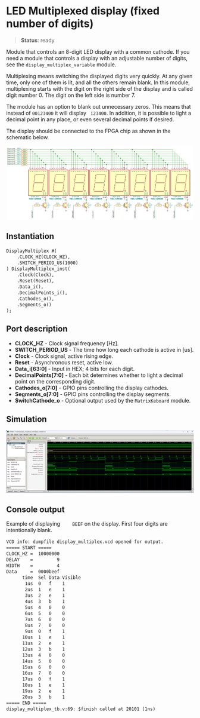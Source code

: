 # LED Multiplexed display (fixed number of digits)

>**Status**: ready

Module that controls an 8-digit LED display with a common cathode. If you need a module that controls a display with an adjustable number of digits, see the `display_multiplex_variable` module.

Multiplexing means switching the displayed digits very quickly. At any given time, only one of them is lit, and all the others remain blank. In this module, multiplexing starts with the digit on the right side of the display and is called digit number 0. The digit on the left side is number 7.

The module has an option to blank out unnecessary zeros. This means that instead of `00123400` it will display ` 123400`. In addition, it is possible to light a decimal point in any place, or even several decimal points if desired.

The display should be connected to the FPGA chip as shown in the schematic below.

![Schematic](schematic.png "Schematic")

## Instantiation

    DisplayMultiplex #(
        .CLOCK_HZ(CLOCK_HZ),
        .SWITCH_PERIOD_US(1000)
    ) DisplayMultiplex_inst(
        .Clock(Clock),
        .Reset(Reset),
        .Data_i(),
        .DecimalPoints_i(),
        .Cathodes_o(),
        .Segments_o()
    );
    
## Port description

+ **CLOCK_HZ** - Clock signal frequency [Hz].
+ **SWITCH_PERIOD_US** - The time how long each cathode is active in [us].
+ **Clock** - Clock signal, active rising edge.
+ **Reset** - Asynchronous reset, active low.
+ **Data_i[63:0]** - Input in HEX; 4 bits for each digit.
+ **DecimalPoints[7:0]** - Each bit determines whether to light a decimal point on the corresponding digit.
+ **Cathodes_o[7:0]** - GPIO pins controlling the display cathodes.
+ **Segments_o[7:0]** - GPIO pins controlling the display segments.
+ **SwitchCathode_o** - Optional output used by the `MatrixKeboard` module.

## Simulation

![Simulation](simulation.png "Simulation")

## Console output

Example of displaying `    BEEF` on the display. First four digits are intentionally blank.

    VCD info: dumpfile display_multiplex.vcd opened for output.
    ===== START =====
    CLOCK_HZ =  10000000
    DELAY    =         9
    WIDTH    =         4
    Data     =  0000beef
          time  Sel Data Visible
           1us  0   f    1
           2us  1   e    1
           3us  2   e    1
           4us  3   b    1
           5us  4   0    0
           6us  5   0    0
           7us  6   0    0
           8us  7   0    0
           9us  0   f    1
          10us  1   e    1
          11us  2   e    1
          12us  3   b    1
          13us  4   0    0
          14us  5   0    0
          15us  6   0    0
          16us  7   0    0
          17us  0   f    1
          18us  1   e    1
          19us  2   e    1
          20us  3   b    1
    ===== END =====
    display_multiplex_tb.v:69: $finish called at 20101 (1ns)

